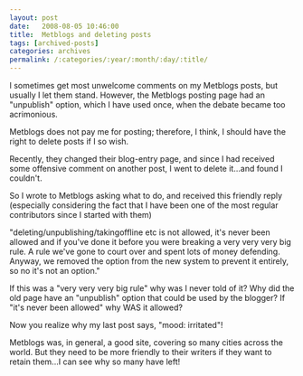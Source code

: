 ```yaml
---
layout: post
date:	2008-08-05 10:46:00
title:  Metblogs and deleting posts
tags: [archived-posts]
categories: archives
permalink: /:categories/:year/:month/:day/:title/
---
```

I sometimes get most unwelcome comments on my Metblogs posts, but usually I let them stand. However, the Metblogs posting page had an "unpublish" option, which I have used once, when the debate became too acrimonious.

Metblogs does not pay me for posting; therefore, I think, I should have the right to delete posts if I so wish. 

Recently, they changed their blog-entry page, and since I had received some offensive comment on another post, I went to delete it...and found I couldn't.

So I wrote to Metblogs asking what to do, and received this friendly reply (especially considering the fact that I have been one of the most regular contributors since I started with them)


"deleting/unpublishing/takingoffline etc is not
allowed, it's never been allowed and if you've done it before you were
breaking a very very very big rule. A rule we've gone to court over
and spent lots of money defending. Anyway, we removed the option from
the new system to prevent it entirely, so no it's not an option."

If this was a "very very very big rule" why was I never told of it? Why did the old page have an "unpublish" option that could be used by the blogger? If "it's never been allowed" why WAS it allowed?

Now you realize why my last post says, "mood: irritated"!

Metblogs was, in general, a good site, covering so many cities across the world. But they need to be more friendly to their writers if they want to retain them...I can see why so many have left!
